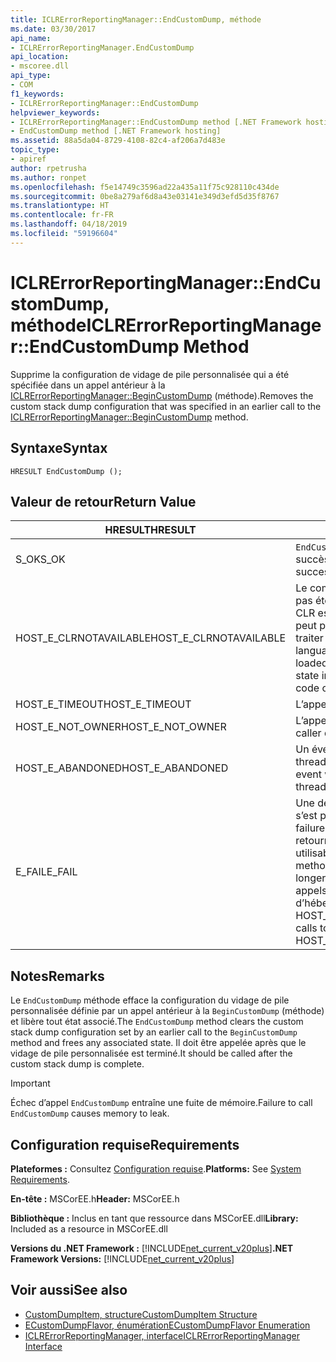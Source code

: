 ```yaml
---
title: ICLRErrorReportingManager::EndCustomDump, méthode
ms.date: 03/30/2017
api_name:
- ICLRErrorReportingManager.EndCustomDump
api_location:
- mscoree.dll
api_type:
- COM
f1_keywords:
- ICLRErrorReportingManager::EndCustomDump
helpviewer_keywords:
- ICLRErrorReportingManager::EndCustomDump method [.NET Framework hosting]
- EndCustomDump method [.NET Framework hosting]
ms.assetid: 88a5da04-8729-4108-82c4-af206a7d483e
topic_type:
- apiref
author: rpetrusha
ms.author: ronpet
ms.openlocfilehash: f5e14749c3596ad22a435a11f75c928110c434de
ms.sourcegitcommit: 0be8a279af6d8a43e03141e349d3efd5d35f8767
ms.translationtype: HT
ms.contentlocale: fr-FR
ms.lasthandoff: 04/18/2019
ms.locfileid: "59196604"
---
```

# <a name="iclrerrorreportingmanagerendcustomdump-method"></a><span data-ttu-id="07f3d-102">ICLRErrorReportingManager::EndCustomDump, méthode</span><span class="sxs-lookup"><span data-stu-id="07f3d-102">ICLRErrorReportingManager::EndCustomDump Method</span></span>
<span data-ttu-id="07f3d-103">Supprime la configuration de vidage de pile personnalisée qui a été spécifiée dans un appel antérieur à la [ICLRErrorReportingManager::BeginCustomDump](../../../../docs/framework/unmanaged-api/hosting/iclrerrorreportingmanager-begincustomdump-method.md) (méthode).</span><span class="sxs-lookup"><span data-stu-id="07f3d-103">Removes the custom stack dump configuration that was specified in an earlier call to the [ICLRErrorReportingManager::BeginCustomDump](../../../../docs/framework/unmanaged-api/hosting/iclrerrorreportingmanager-begincustomdump-method.md) method.</span></span>  
  
## <a name="syntax"></a><span data-ttu-id="07f3d-104">Syntaxe</span><span class="sxs-lookup"><span data-stu-id="07f3d-104">Syntax</span></span>  
  
```  
HRESULT EndCustomDump ();  
```  
  
## <a name="return-value"></a><span data-ttu-id="07f3d-105">Valeur de retour</span><span class="sxs-lookup"><span data-stu-id="07f3d-105">Return Value</span></span>  
  
|<span data-ttu-id="07f3d-106">HRESULT</span><span class="sxs-lookup"><span data-stu-id="07f3d-106">HRESULT</span></span>|<span data-ttu-id="07f3d-107">Description</span><span class="sxs-lookup"><span data-stu-id="07f3d-107">Description</span></span>|  
|-------------|-----------------|  
|<span data-ttu-id="07f3d-108">S_OK</span><span class="sxs-lookup"><span data-stu-id="07f3d-108">S_OK</span></span>|<span data-ttu-id="07f3d-109">`EndCustomDump` retourné avec succès.</span><span class="sxs-lookup"><span data-stu-id="07f3d-109">`EndCustomDump` returned successfully.</span></span>|  
|<span data-ttu-id="07f3d-110">HOST_E_CLRNOTAVAILABLE</span><span class="sxs-lookup"><span data-stu-id="07f3d-110">HOST_E_CLRNOTAVAILABLE</span></span>|<span data-ttu-id="07f3d-111">Le common language runtime (CLR) n’a pas été chargé dans un processus ou le CLR est dans un état dans lequel il ne peut pas exécuter le code managé ou traiter l’appel avec succès.</span><span class="sxs-lookup"><span data-stu-id="07f3d-111">The common language runtime (CLR) has not been loaded into a process, or the CLR is in a state in which it cannot run managed code or process the call successfully.</span></span>|  
|<span data-ttu-id="07f3d-112">HOST_E_TIMEOUT</span><span class="sxs-lookup"><span data-stu-id="07f3d-112">HOST_E_TIMEOUT</span></span>|<span data-ttu-id="07f3d-113">L’appel a expiré.</span><span class="sxs-lookup"><span data-stu-id="07f3d-113">The call timed out.</span></span>|  
|<span data-ttu-id="07f3d-114">HOST_E_NOT_OWNER</span><span class="sxs-lookup"><span data-stu-id="07f3d-114">HOST_E_NOT_OWNER</span></span>|<span data-ttu-id="07f3d-115">L’appelant ne possède pas le verrou.</span><span class="sxs-lookup"><span data-stu-id="07f3d-115">The caller does not own the lock.</span></span>|  
|<span data-ttu-id="07f3d-116">HOST_E_ABANDONED</span><span class="sxs-lookup"><span data-stu-id="07f3d-116">HOST_E_ABANDONED</span></span>|<span data-ttu-id="07f3d-117">Un événement a été annulé alors qu’un thread bloqué ou Fibre l’attendait.</span><span class="sxs-lookup"><span data-stu-id="07f3d-117">An event was canceled while a blocked thread or fiber was waiting on it.</span></span>|  
|<span data-ttu-id="07f3d-118">E_FAIL</span><span class="sxs-lookup"><span data-stu-id="07f3d-118">E_FAIL</span></span>|<span data-ttu-id="07f3d-119">Une défaillance catastrophique inconnue s’est produite.</span><span class="sxs-lookup"><span data-stu-id="07f3d-119">An unknown catastrophic failure occurred.</span></span> <span data-ttu-id="07f3d-120">Une fois une méthode retourne E_FAIL, le CLR n’est plus utilisable au sein du processus.</span><span class="sxs-lookup"><span data-stu-id="07f3d-120">After a method returns E_FAIL, the CLR is no longer usable within the process.</span></span> <span data-ttu-id="07f3d-121">Les appels suivants aux méthodes d’hébergement retournent HOST_E_CLRNOTAVAILABLE.</span><span class="sxs-lookup"><span data-stu-id="07f3d-121">Subsequent calls to hosting methods return HOST_E_CLRNOTAVAILABLE.</span></span>|  
  
## <a name="remarks"></a><span data-ttu-id="07f3d-122">Notes</span><span class="sxs-lookup"><span data-stu-id="07f3d-122">Remarks</span></span>  
 <span data-ttu-id="07f3d-123">Le `EndCustomDump` méthode efface la configuration du vidage de pile personnalisée définie par un appel antérieur à la `BeginCustomDump` (méthode) et libère tout état associé.</span><span class="sxs-lookup"><span data-stu-id="07f3d-123">The `EndCustomDump` method clears the custom stack dump configuration set by an earlier call to the `BeginCustomDump` method and frees any associated state.</span></span> <span data-ttu-id="07f3d-124">Il doit être appelée après que le vidage de pile personnalisée est terminé.</span><span class="sxs-lookup"><span data-stu-id="07f3d-124">It should be called after the custom stack dump is complete.</span></span>  
  
> [!IMPORTANT]
>  <span data-ttu-id="07f3d-125">Échec d’appel `EndCustomDump` entraîne une fuite de mémoire.</span><span class="sxs-lookup"><span data-stu-id="07f3d-125">Failure to call `EndCustomDump` causes memory to leak.</span></span>  
  
## <a name="requirements"></a><span data-ttu-id="07f3d-126">Configuration requise</span><span class="sxs-lookup"><span data-stu-id="07f3d-126">Requirements</span></span>  
 <span data-ttu-id="07f3d-127">**Plateformes :** Consultez [Configuration requise](../../../../docs/framework/get-started/system-requirements.md).</span><span class="sxs-lookup"><span data-stu-id="07f3d-127">**Platforms:** See [System Requirements](../../../../docs/framework/get-started/system-requirements.md).</span></span>  
  
 <span data-ttu-id="07f3d-128">**En-tête :** MSCorEE.h</span><span class="sxs-lookup"><span data-stu-id="07f3d-128">**Header:** MSCorEE.h</span></span>  
  
 <span data-ttu-id="07f3d-129">**Bibliothèque :** Inclus en tant que ressource dans MSCorEE.dll</span><span class="sxs-lookup"><span data-stu-id="07f3d-129">**Library:** Included as a resource in MSCorEE.dll</span></span>  
  
 <span data-ttu-id="07f3d-130">**Versions du .NET Framework :** [!INCLUDE[net_current_v20plus](../../../../includes/net-current-v20plus-md.md)]</span><span class="sxs-lookup"><span data-stu-id="07f3d-130">**.NET Framework Versions:** [!INCLUDE[net_current_v20plus](../../../../includes/net-current-v20plus-md.md)]</span></span>  
  
## <a name="see-also"></a><span data-ttu-id="07f3d-131">Voir aussi</span><span class="sxs-lookup"><span data-stu-id="07f3d-131">See also</span></span>

- [<span data-ttu-id="07f3d-132">CustomDumpItem, structure</span><span class="sxs-lookup"><span data-stu-id="07f3d-132">CustomDumpItem Structure</span></span>](../../../../docs/framework/unmanaged-api/hosting/customdumpitem-structure.md)
- [<span data-ttu-id="07f3d-133">ECustomDumpFlavor, énumération</span><span class="sxs-lookup"><span data-stu-id="07f3d-133">ECustomDumpFlavor Enumeration</span></span>](../../../../docs/framework/unmanaged-api/hosting/ecustomdumpflavor-enumeration.md)
- [<span data-ttu-id="07f3d-134">ICLRErrorReportingManager, interface</span><span class="sxs-lookup"><span data-stu-id="07f3d-134">ICLRErrorReportingManager Interface</span></span>](../../../../docs/framework/unmanaged-api/hosting/iclrerrorreportingmanager-interface.md)
